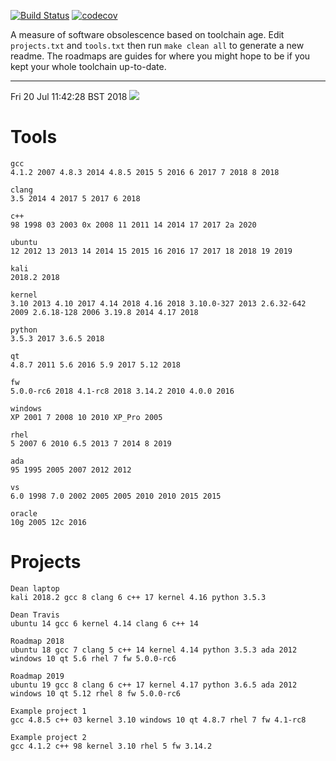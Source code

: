 [![Build
Status](https://travis-ci.org/deanturpin/swob.svg?branch=master)](https://travis-ci.org/deanturpin/swob)
[![codecov](https://codecov.io/gh/deanturpin/swob/branch/master/graph/badge.svg)](https://codecov.io/gh/deanturpin/swob)

A measure of software obsolescence based on toolchain age. Edit
```projects.txt``` and ```tools.txt``` then run ```make clean all``` to generate
a new readme. The roadmaps are guides for where you might hope to be if you kept your whole toolchain up-to-date.

---
Fri 20 Jul 11:42:28 BST 2018
![](summary.svg)
# Tools
```
gcc
4.1.2 2007 4.8.3 2014 4.8.5 2015 5 2016 6 2017 7 2018 8 2018

clang
3.5 2014 4 2017 5 2017 6 2018

c++
98 1998 03 2003 0x 2008 11 2011 14 2014 17 2017 2a 2020

ubuntu
12 2012 13 2013 14 2014 15 2015 16 2016 17 2017 18 2018 19 2019

kali
2018.2 2018

kernel
3.10 2013 4.10 2017 4.14 2018 4.16 2018 3.10.0-327 2013 2.6.32-642 2009 2.6.18-128 2006 3.19.8 2014 4.17 2018

python
3.5.3 2017 3.6.5 2018

qt
4.8.7 2011 5.6 2016 5.9 2017 5.12 2018

fw
5.0.0-rc6 2018 4.1-rc8 2018 3.14.2 2010 4.0.0 2016

windows
XP 2001 7 2008 10 2010 XP_Pro 2005

rhel
5 2007 6 2010 6.5 2013 7 2014 8 2019

ada
95 1995 2005 2007 2012 2012

vs
6.0 1998 7.0 2002 2005 2005 2010 2010 2015 2015

oracle
10g 2005 12c 2016

```
# Projects
```
Dean laptop
kali 2018.2 gcc 8 clang 6 c++ 17 kernel 4.16 python 3.5.3

Dean Travis
ubuntu 14 gcc 6 kernel 4.14 clang 6 c++ 14

Roadmap 2018
ubuntu 18 gcc 7 clang 5 c++ 14 kernel 4.14 python 3.5.3 ada 2012 windows 10 qt 5.6 rhel 7 fw 5.0.0-rc6

Roadmap 2019
ubuntu 19 gcc 8 clang 6 c++ 17 kernel 4.17 python 3.6.5 ada 2012 windows 10 qt 5.12 rhel 8 fw 5.0.0-rc6

Example project 1
gcc 4.8.5 c++ 03 kernel 3.10 windows 10 qt 4.8.7 rhel 7 fw 4.1-rc8

Example project 2
gcc 4.1.2 c++ 98 kernel 3.10 rhel 5 fw 3.14.2

```
